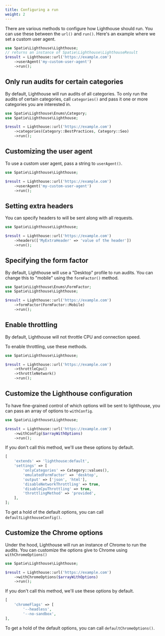 ```yaml
---
title: Configuring a run
weight: 2
---
```


There are various methods to  configure how Lighthouse should run. You can use these between the `url()` and  `run()`. Here's an example where we set a custom user agent.

```php
use Spatie\Lighthouse\Lighthouse;
// returns an instance of Spatie\Lighthouse\LighthouseResult
$result = Lighthouse::url('https://example.com')
    ->userAgent('my-custom-user-agent')
    ->run();
```

## Only run audits for certain categories

By default, Lighthouse will run audits of all categories. To only run the audits of certain categories, call `categories()` and pass it one or more categories you are interested in.

```php
use Spatie\Lighthouse\Enums\Category;
use Spatie\Lighthouse\Lighthouse;

$result = Lighthouse::url('https://example.com')
    ->categories(Category::BestPractices, Category::Seo)
    ->run();
```

## Customizing the user agent

To use a custom user agent, pass a string to `userAgent()`.

```php
use Spatie\Lighthouse\Lighthouse;

$result = Lighthouse::url('https://example.com')
    ->userAgent('my-custom-user-agent')
    ->run();
```

## Setting extra headers

You can specify headers to will be sent along with all requests.

```php
use Spatie\Lighthouse\Lighthouse;

$result = Lighthouse::url('https://example.com')
    ->headers(['MyExtraHeader' => 'value of the header'])
    ->run();
```

## Specifying the form factor

By default, Lighthouse will use a "Desktop" profile to run audits. You can change this to "mobile" using the `formFactor()` method.

```php
use Spatie\Lighthouse\Enums\FormFactor;
use Spatie\Lighthouse\Lighthouse;

$result = Lighthouse::url('https://example.com')
    ->formFactor(FormFactor::Mobile)
    ->run();
```

## Enable throttling

By default, Lighthouse will not throttle CPU and connection speed.

To enable throttling, use these methods.

```php
use Spatie\Lighthouse\Lighthouse;

$result = Lighthouse::url('https://example.com')
    ->throttleCpu()
    ->throttleNetwork()
    ->run();
```

## Customize the Lighthouse configuration

To have fine-grained control of which options will be sent to lighthouse, you can pass an array of options to  `withConfig`.

```php
use Spatie\Lighthouse\Lighthouse;

$result = Lighthouse::url('https://example.com')
    ->withConfig($arrayWithOptions)
    ->run();
```

If you don't call this method, we'll use these options by default.

```php
[
    'extends' => 'lighthouse:default',
    'settings' => [
        'onlyCategories' => Category::values(),
        'emulatedFormFactor' => 'desktop',
        'output' => ['json', 'html'],
        'disableNetworkThrottling' => true,
        'disableCpuThrottling' => true,
        'throttlingMethod' => 'provided',
    ],
];
```

To get a hold of the default options, you can call `defaultLighthouseConfig()`.

## Customize the Chrome options

Under the hood, Lighthouse will run an instance of Chrome to run the audits. You can customize the options give to Chrome using `withChromeOptions()`

```php
use Spatie\Lighthouse\Lighthouse;

$result = Lighthouse::url('https://example.com')
    ->withChromeOptions($arrayWithOptions)
    ->run();
```

If you don't call this method, we'll use these options by default.

```php
[
    'chromeFlags' => [
        '--headless',
        '--no-sandbox',
],
```

To get a hold of the default options, you can call `defaultChromeOptions()`.

